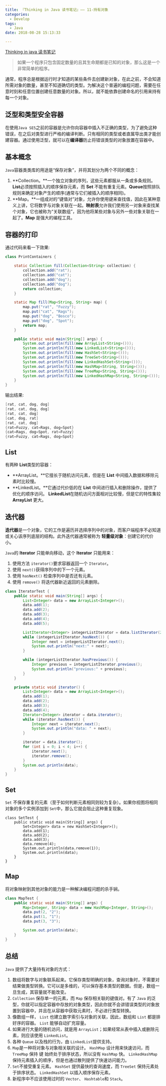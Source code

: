 ```yaml
---
title: 『Thinking in Java 读书笔记』—— 11-持有对象
categories:
  - Develop
tags:
  - Java
date: 2018-08-28 15:13:33

---
```


[Thinking in java 读书笔记](http://xiaweizi.cn/categories/Thinking-In-Java-%E8%AF%BB%E4%B9%A6%E7%AC%94%E8%AE%B0/)

> 如果一个程序只包含固定数量的且其生命期都是已知的对象，那么这是一个非常简单的程序。

通常，程序总是根据运行时才知道的某些条件去创建新对象，在此之前，不会知道所需对象的数量，甚至不知道确切的类型。为解决这个普遍的编程问题，需要在任意时刻和任意位置创建任意数量的对象。所以，就不能依靠创建命名的引用来持有每一个对象。

<!-- more -->

## 泛型和类型安全容器

在使用`Java SE5`之前的容器是允许你向容器中插入不正确的类型，为了避免这种错误，在之后对类型进行严格的编译判断。只有相同的类型或者直属导出类才能创建容器。通过使用泛型，就可以在**编译器**防止将错误类型的对象放置在容器中。



## 基本概念



`Java`容器类类库的用途是“保存对象”，并将其划分为两个不同的概念：

1. **Collection。**一个独立对象的序列，这些元素都服从一条或多条规则。**List**必须按照插入的顺序保存元素，而 **Set** 不能有重复元素。**Queue**按照排队规则来确定对象产生的顺序(通常与它们被插入的顺序相同)。
2. **Map。**一组成对的“键值对”对象，允许你使用键来查找值，因此在某种意义上讲，它将数字与对象关联在一起。**映射表**允许我们使用另一对象来查找某个对象，它也被称为“关联数组”，因为他将某些对象与另外一些对象关联在一起了。**Map** 是强大的编程工具。

## 容器的打印

通过代码来看一下效果:

```java
class PrintContainers {

    static Collection fill(Collection<String> collection) {
        collection.add("rat");
        collection.add("cat");
        collection.add("dog");
        collection.add("dog");
        return collection;
    }

    static Map fill(Map<String, String> map) {
        map.put("rat", "Fuzzy");
        map.put("cat", "Rags");
        map.put("dog", "Bosco");
        map.put("dog", "Spot");
        return map;
    }

    public static void main(String[] args) {
        System.out.println(fill(new ArrayList<String>()));
        System.out.println(fill(new LinkedList<String>()));
        System.out.println(fill(new HashSet<String>()));
        System.out.println(fill(new TreeSet<String>()));
        System.out.println(fill(new LinkedHashSet<String>()));
        System.out.println(fill(new HashMap<String, String>()));
        System.out.println(fill(new TreeMap<String, String>()));
        System.out.println(fill(new LinkedHashMap<String, String>()));
    }
}
```

输出结果:

```java
[rat, cat, dog, dog]
[rat, cat, dog, dog]
[rat, cat, dog]
[cat, dog, rat]
[rat, cat, dog]
{rat=Fuzzy, cat=Rags, dog=Spot}
{cat=Rags, dog=Spot, rat=Fuzzy}
{rat=Fuzzy, cat=Rags, dog=Spot}
```

## List

有两种 **List**类型的容器：

- **ArrayList。**它擅长于随机访问元素，但是在 **List** 中间插入数据和移除元素时比较慢。
- **LinkedList。**它通过代价低的在 **List** 中间进行插入和删除操作，提供了优化的顺序访问。 **LinkedList**在随机访问方面相对比较慢，但是它的特性集较 **ArrayList** 更大。

## 迭代器

**迭代器**是一个对象，它的工作是遍历并选择序列中的对象，而客户端程序不必知道或关心该序列底层的结构。此外迭代器通常被称为 **轻量级对象**：创建它的代价小。

`Java`的 **Iterator** 只能单向移动，这个 **Iterator** 只能用来：

1. 使用方法 `iterator()`要求容器返回一个 `Iterator`。
2. 使用 `next()`获得序列中的下一个元素。
3. 使用 `hasNext()` 检查序列中是否还有元素。
4. 使用 `remove()` 将迭代器新近返回的元素删除。

```java
class IteratorTest {
    public static void main(String[] args) {
        List<Integer> data = new ArrayList<Integer>();
        data.add(1);
        data.add(2);
        data.add(3);
        data.add(4);
        data.add(5);

        ListIterator<Integer> integerListIterator = data.listIterator(2);
        while (integerListIterator.hasNext()) {
            Integer next = integerListIterator.next();
            System.out.println("next:" + next);
        }

        while (integerListIterator.hasPrevious()) {
            Integer previous = integerListIterator.previous();
            System.out.println("previous:" + previous);
        }
    }

    private static void iterator() {
        List<Integer> data = new ArrayList<Integer>();
        data.add(1);
        data.add(2);
        data.add(3);
        data.add(4);
        Iterator<Integer> iterator = data.iterator();
        while (iterator.hasNext()) {
            Integer next = iterator.next();
            System.out.println("data: " + next);
        }

        iterator = data.iterator();
        for (int i = 0; i < 4; i++) {
            iterator.next();
            iterator.remove();
        }
        System.out.println(data);
    }
}
```

## Set

`Set` 不保存重复的元素（至于如何判断元素相同则较为复杂）。如果你视图将相同对象的多个实例添加到 `Set`中，那么它就会阻止这种重复现象。

```
class SetTest {
    public static void main(String[] args) {
        Set<Integer> data = new HashSet<Integer>();
        data.add(1);
        data.add(2);
        data.add(3);
        data.remove(4);
        System.out.println(data.remove(1));
        System.out.println(data);
    }
}
```

## Map

将对象映射到其他对象的能力是一种解决编程问题的杀手锏。

```Java
class MapTest {
    public static void main(String[] args) {
        Map<Integer, String> data = new HashMap<Integer, String>();
        data.put(2, "2");
        data.put(1, "1");
        data.put(3, "3");

        System.out.println(data);
    }
}
```

## 总结

`Java` 提供了大量持有对象的方式：

1. 数组将数字与对象联系起来。它保存类型明确的对象，查询对象时，不需要对结果做类型转换。它可以是多维的，可以保存基本类型的数据。但是，数组一旦生成，其容量就不能改变。
2. `Collection` 保存单一的元素，而 `Map` 保存相关联的键值对。有了 `Java` 的泛型，你就可以指定容器中存放的对象类型，因此你就不会讲错误类型的对象放置到容器中，并且在从容器中获取元素时，不必进行类型转换。
3. 像数组一样， `List` 也建立数字索引与对象的关联，因此，数组和 `List` 都是排好序的容器。 `List` 能够自动扩充容量。
4. 如果进行大量的随机访问，就是用 `ArrayList`；如果经常从表中插入或删除元素，则应该使用 `LinkedList`。
5. 各种 `Queue` 以及栈的行为，由 `LinkedList`提供支持。
6. `Map`是一种将对象与对象相关联的设计。 `HashMap` 设计用来快速访问，而 `TreeMap` 保持 键 始终处于排序状态，所以没有 `HashMap` 快。 `LinkedHashMap` 保持元素插入的顺序，但是也通过散列提供了快速访问能力。
7. `Set`不接受重复元素。 `HashSet` 提供最快的查询速度，而 `TreeSet` 保持元素处于排序状态。 `LinkedHashSet` 以插入顺序保存元素。
8. 新程序中不应该使用过时的 `Vector`、 `Hashtable`和 `Stack`。

